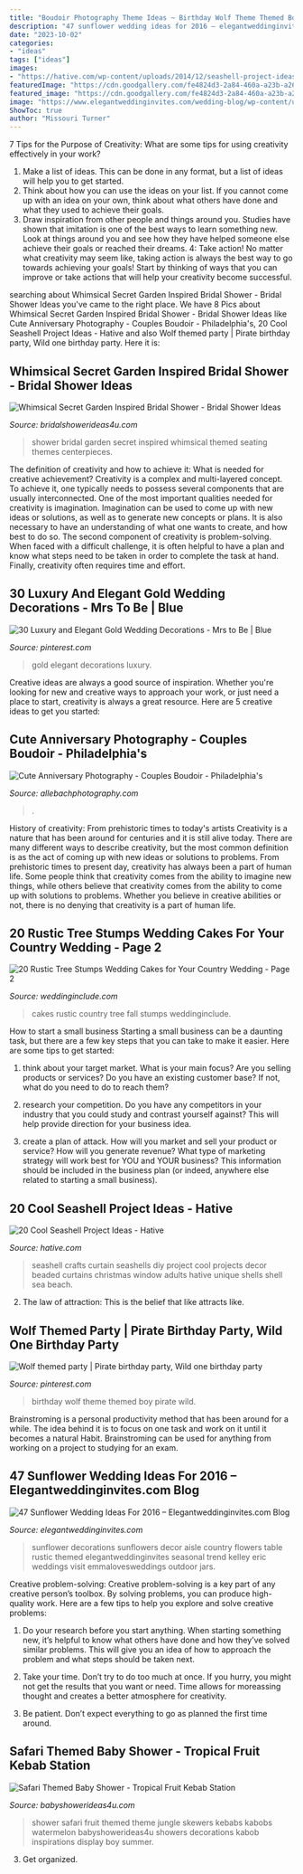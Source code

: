 ```yaml
---
title: "Boudoir Photography Theme Ideas ~ Birthday Wolf Theme Themed Boy Pirate Wild"
description: "47 sunflower wedding ideas for 2016 – elegantweddinginvites.com blog"
date: "2023-10-02"
categories:
- "ideas"
tags: ["ideas"]
images:
- "https://hative.com/wp-content/uploads/2014/12/seashell-project-ideas/2-seashell-curtain.jpg"
featuredImage: "https://cdn.goodgallery.com/fe4824d3-2a84-460a-a23b-a26f28947ad1/r/1024/2ke0d9te/cute-anniversary-photography.jpg"
featured_image: "https://cdn.goodgallery.com/fe4824d3-2a84-460a-a23b-a26f28947ad1/r/1024/2ke0d9te/cute-anniversary-photography.jpg"
image: "https://www.elegantweddinginvites.com/wedding-blog/wp-content/uploads/2015/12/Seasonal-Wedding-Trend-Sunflower-wedding-decor-ideas.jpg"
ShowToc: true
author: "Missouri Turner"
---
```



7 Tips for the Purpose of Creativity: What are some tips for using creativity effectively in your work?
1. Make a list of ideas. This can be done in any format, but a list of ideas will help you to get started.
2. Think about how you can use the ideas on your list. If you cannot come up with an idea on your own, think about what others have done and what they used to achieve their goals.
3. Draw inspiration from other people and things around you. Studies have shown that imitation is one of the best ways to learn something new. Look at things around you and see how they have helped someone else achieve their goals or reached their dreams.
4: Take action! No matter what creativity may seem like, taking action is always the best way to go towards achieving your goals! Start by thinking of ways that you can improve or take actions that will help your creativity become successful.

	

		
searching about Whimsical Secret Garden Inspired Bridal Shower - Bridal Shower Ideas you've came to the right place. We have 8 Pics about Whimsical Secret Garden Inspired Bridal Shower - Bridal Shower Ideas like Cute Anniversary Photography - Couples Boudoir - Philadelphia&#039;s, 20 Cool Seashell Project Ideas - Hative and also Wolf themed party | Pirate birthday party, Wild one birthday party. Here it is:
		
    
## Whimsical Secret Garden Inspired Bridal Shower - Bridal Shower Ideas

<img loading=lazy src="https://www.bridalshowerideas4u.com/wp-content/uploads/2016/04/Whimsical-Secret-Garden-Inspired-Bridal-Shower-Visitor-Seating.jpg" onerror="this.onerror=null;this.src='https://tse2.mm.bing.net/th?id=OIP.qD4VjC-Y1XYInNWde-NAWQHaLH&amp;pid=15.1';" alt="Whimsical Secret Garden Inspired Bridal Shower - Bridal Shower Ideas">

_Source: bridalshowerideas4u.com_

>shower bridal garden secret inspired whimsical themed seating themes centerpieces. 

	

The definition of creativity and how to achieve it: What is needed for creative achievement?
Creativity is a complex and multi-layered concept. To achieve it, one typically needs to possess several components that are usually interconnected. One of the most important qualities needed for creativity is imagination. Imagination can be used to come up with new ideas or solutions, as well as to generate new concepts or plans. It is also necessary to have an understanding of what one wants to create, and how best to do so. The second component of creativity is problem-solving. When faced with a difficult challenge, it is often helpful to have a plan and know what steps need to be taken in order to complete the task at hand. Finally, creativity often requires time and effort.

    
## 30 Luxury And Elegant Gold Wedding Decorations - Mrs To Be | Blue

<img loading=lazy src="https://i.pinimg.com/736x/81/2c/fb/812cfb0105ad014882bc3cce4ec7326d.jpg" onerror="this.onerror=null;this.src='https://tse2.mm.bing.net/th?id=OIP.fMqRnCjv3K_BH15wsPJF4wHaLE&amp;pid=15.1';" alt="30 Luxury and Elegant Gold Wedding Decorations - Mrs to Be | Blue">

_Source: pinterest.com_

>gold elegant decorations luxury. 

	

Creative ideas are always a good source of inspiration. Whether you're looking for new and creative ways to approach your work, or just need a place to start, creativity is always a great resource. Here are 5 creative ideas to get you started: 

    
## Cute Anniversary Photography - Couples Boudoir - Philadelphia&#039;s

<img loading=lazy src="https://cdn.goodgallery.com/fe4824d3-2a84-460a-a23b-a26f28947ad1/r/1024/2ke0d9te/cute-anniversary-photography.jpg" onerror="this.onerror=null;this.src='https://tse3.mm.bing.net/th?id=OIP.M8OihTbMYAYQvWXjsWmMswHaMe&amp;pid=15.1';" alt="Cute Anniversary Photography - Couples Boudoir - Philadelphia&#039;s">

_Source: allebachphotography.com_

>. 

	

History of creativity: From prehistoric times to today's artists
Creativity is a nature that has been around for centuries and it is still alive today. There are many different ways to describe creativity, but the most common definition is as the act of coming up with new ideas or solutions to problems. From prehistoric times to present day, creativity has always been a part of human life. Some people think that creativity comes from the ability to imagine new things, while others believe that creativity comes from the ability to come up with solutions to problems. Whether you believe in creative abilities or not, there is no denying that creativity is a part of human life.

    
## 20 Rustic Tree Stumps Wedding Cakes For Your Country Wedding - Page 2

<img loading=lazy src="https://www.weddinginclude.com/wp-content/uploads/2017/06/Awesome-Fall-Wedding-Cakes.jpg" onerror="this.onerror=null;this.src='https://tse2.mm.bing.net/th?id=OIP.HaxSC7SL4GwZjWUtJOzehgAAAA&amp;pid=15.1';" alt="20 Rustic Tree Stumps Wedding Cakes for Your Country Wedding - Page 2">

_Source: weddinginclude.com_

>cakes rustic country tree fall stumps weddinginclude. 

	

How to start a small business
Starting a small business can be a daunting task, but there are a few key steps that you can take to make it easier. Here are some tips to get started:
1. think about your target market. What is your main focus? Are you selling products or services? Do you have an existing customer base? If not, what do you need to do to reach them?

2. research your competition. Do you have any competitors in your industry that you could study and contrast yourself against? This will help provide direction for your business idea.

3. create a plan of attack. How will you market and sell your product or service? How will you generate revenue? What type of marketing strategy will work best for YOU and YOUR business? This information should be included in the business plan (or indeed, anywhere else related to starting a small business).

    
## 20 Cool Seashell Project Ideas - Hative

<img loading=lazy src="https://hative.com/wp-content/uploads/2014/12/seashell-project-ideas/2-seashell-curtain.jpg" onerror="this.onerror=null;this.src='https://tse2.mm.bing.net/th?id=OIP.xdfI5BLaK_x54ORp-xkdjwHaJ4&amp;pid=15.1';" alt="20 Cool Seashell Project Ideas - Hative">

_Source: hative.com_

>seashell crafts curtain seashells diy project cool projects decor beaded curtains christmas window adults hative unique shells shell sea beach. 

	

2. The law of attraction: This is the belief that like attracts like.

    
## Wolf Themed Party | Pirate Birthday Party, Wild One Birthday Party

<img loading=lazy src="https://i.pinimg.com/736x/02/a2/95/02a29503411c2e1d48bf8655586d8f82.jpg" onerror="this.onerror=null;this.src='https://tse4.mm.bing.net/th?id=OIP.Sd07kgIJKjfFrfQEL2SzKgHaJ3&amp;pid=15.1';" alt="Wolf themed party | Pirate birthday party, Wild one birthday party">

_Source: pinterest.com_

>birthday wolf theme themed boy pirate wild. 

	

Brainstroming is a personal productivity method that has been around for a while. The idea behind it is to focus on one task and work on it until it becomes a natural Habit. Brainstroming can be used for anything from working on a project to studying for an exam.

    
## 47 Sunflower Wedding Ideas For 2016 – Elegantweddinginvites.com Blog

<img loading=lazy src="https://www.elegantweddinginvites.com/wedding-blog/wp-content/uploads/2015/12/Seasonal-Wedding-Trend-Sunflower-wedding-decor-ideas.jpg" onerror="this.onerror=null;this.src='https://tse1.mm.bing.net/th?id=OIP.u9dFSrv6zTQ5ZWENtHwdWQHaK0&amp;pid=15.1';" alt="47 Sunflower Wedding Ideas For 2016 – Elegantweddinginvites.com Blog">

_Source: elegantweddinginvites.com_

>sunflower decorations sunflowers decor aisle country flowers table rustic themed elegantweddinginvites seasonal trend kelley eric weddings visit emmalovesweddings outdoor jars. 

	

Creative problem-solving:
Creative problem-solving is a key part of any creative person’s toolbox. By solving problems, you can produce high-quality work. Here are a few tips to help you explore and solve creative problems:
1) Do your research before you start anything. When starting something new, it’s helpful to know what others have done and how they’ve solved similar problems. This will give you an idea of how to approach the problem and what steps should be taken next.

2) Take your time. Don’t try to do too much at once. If you hurry, you might not get the results that you want or need. Time allows for moreassing thought and creates a better atmosphere for creativity.

3) Be patient. Don’t expect everything to go as planned the first time around.

    
## Safari Themed Baby Shower - Tropical Fruit Kebab Station

<img loading=lazy src="https://babyshowerideas4u.com/wp-content/uploads/2014/05/safari-baby-shower-ideas-food-ideas-fruit-kebabs.jpg" onerror="this.onerror=null;this.src='https://tse3.mm.bing.net/th?id=OIP.Bbew9QhRBBtuWRka4XXfUwHaLJ&amp;pid=15.1';" alt="Safari Themed Baby Shower - Tropical Fruit Kebab Station">

_Source: babyshowerideas4u.com_

>shower safari fruit themed theme jungle skewers kebabs kabobs watermelon babyshowerideas4u showers decorations kabob inspirations display boy summer. 

	

3. Get organized.

